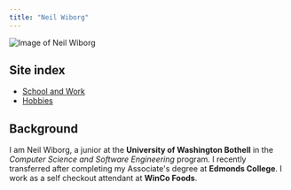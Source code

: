 ```yaml
---
title: "Neil Wiborg"
---
```

![Image of Neil Wiborg](https://avatars.githubusercontent.com/u/23564773?v=4)

## Site index

* [School and Work](/SchoolAndWork)
* [Hobbies](/Hobbies)

## Background

I am Neil Wiborg, a junior at the **University of Washington Bothell** in the *Computer Science and Software Engineering* program. I recently transferred after completing my Associate's degree at **Edmonds College**. I work as a self checkout attendant at **WinCo Foods**.
